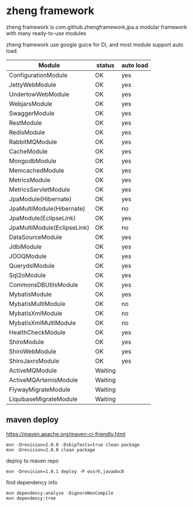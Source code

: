 # zheng framework

zheng framework is com.github.zhengframework.jpa.a modular framework with many ready-to-use modules

zheng framework use google guice for DI, and most module support auto load.


| Module      | status      | auto load   |
| ----------- | ----------- | ----------- |
| ConfigurationModule  | OK      | yes |
| JettyWebModule  | OK      | yes |
| UndertowWebModule | OK    | yes |
| WebjarsModule | OK    | yes |
| SwaggerModule | OK    | yes |
| RestModule | OK    | yes |
| RedisModule | OK    | yes |
| RabbitMQModule | OK    | yes |
| CacheModule | OK    | yes |
| MongodbModule | OK    | yes |
| MemcachedModule | OK    | yes |
| MetricsModule | OK    | yes |
| MetricsServletModule | OK    | yes |
| JpaModule(Hibernate) | OK    | yes |
| JpaMultiModule(Hibernate) | OK    | no |
| JpaModule(EclipseLink) | OK    | yes |
| JpaMultiModule(EclipseLink) | OK    | no |
| DataSourceModule | OK    | yes |
| JdbiModule | OK    | yes |
| JOOQModule | OK    | yes |
| QuerydslModule | OK    | yes |
| Sql2oModule | OK    | yes |
| CommonsDBUtilsModule | OK    | yes |
| MybatisModule | OK    | yes |
| MybatisMultiModule | OK    | no |
| MybatisXmlModule | OK    | no |
| MybatisXmlMultiModule | OK    | no |
| HealthCheckModule | OK    | yes |
| ShiroModule | OK    | yes |
| ShiroWebModule | OK    | yes |
| ShiroJaxrsModule | OK    | yes |
| ActiveMQModule | Waiting    |  |
| ActiveMQArtemisModule | Waiting    |  |
| FlywayMigrateModule | Waiting    |  |
| LiquibaseMigrateModule | Waiting    |  |



## maven deploy

https://maven.apache.org/maven-ci-friendly.html

```
mvn -Drevision=2.0.0 -DskipTests=true clean package 
mvn -Drevision=2.0.0 clean package 

```

deploy to maven repo
```
mvn -Drevision=1.0.1 deploy -P ossrh,javadoc8
```

find dependency info
```
mvn dependency:analyze -DignoreNonCompile
mvn dependency:tree
```

